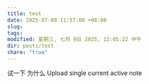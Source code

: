 ```yaml
---
title: test
date: 2025-07-09 11:57:00 +08:00
slug: 
tags: 
modified: 星期三, 七月 9日 2025, 12:05:22 中午
dir: posts/test
share: "true"
---
```

试一下
为什么
Upload single current active note